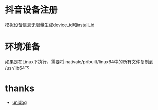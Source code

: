 # 抖音设备注册

模拟设备信息无限量生成device_id和install_id

# 环境准备
如果是在Linux下执行，需要将 nativate/pribuilt/linux64中的所有文件复制到 /usr/lib64下



# thanks
 - [unidbg](https://github.com/zhkl0228/unidbg)